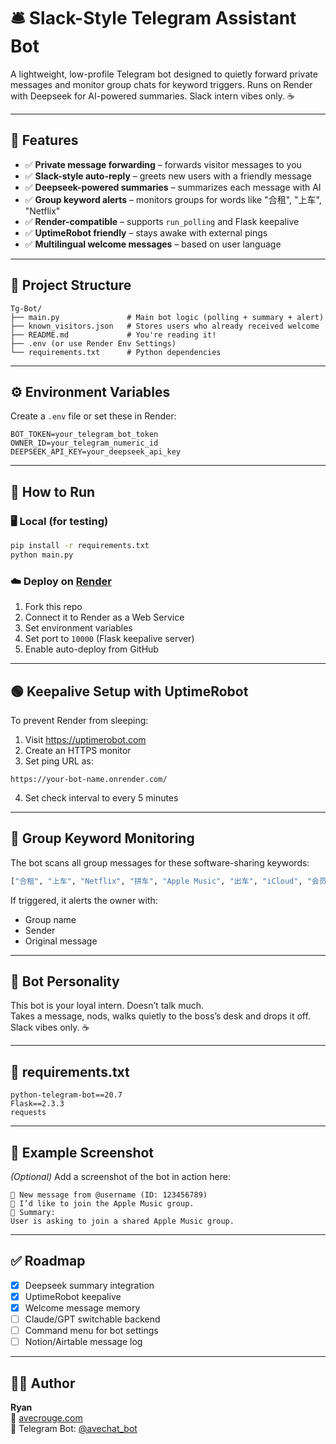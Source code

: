 
# 🛎️ Slack-Style Telegram Assistant Bot

A lightweight, low-profile Telegram bot designed to quietly forward private messages and monitor group chats for keyword triggers. Runs on Render with Deepseek for AI-powered summaries. Slack intern vibes only. ☕

---

## 🧠 Features

- ✅ **Private message forwarding** – forwards visitor messages to you
- ✅ **Slack-style auto-reply** – greets new users with a friendly message
- ✅ **Deepseek-powered summaries** – summarizes each message with AI
- ✅ **Group keyword alerts** – monitors groups for words like "合租", "上车", "Netflix"
- ✅ **Render-compatible** – supports `run_polling` and Flask keepalive
- ✅ **UptimeRobot friendly** – stays awake with external pings
- ✅ **Multilingual welcome messages** – based on user language

---

## 📁 Project Structure

```
Tg-Bot/
├── main.py               # Main bot logic (polling + summary + alert)
├── known_visitors.json   # Stores users who already received welcome
├── README.md             # You're reading it!
├── .env (or use Render Env Settings)
└── requirements.txt      # Python dependencies
```

---

## ⚙️ Environment Variables

Create a `.env` file or set these in Render:

```env
BOT_TOKEN=your_telegram_bot_token
OWNER_ID=your_telegram_numeric_id
DEEPSEEK_API_KEY=your_deepseek_api_key
```

---

## 🚀 How to Run

### 🖥️ Local (for testing)

```bash
pip install -r requirements.txt
python main.py
```

### ☁️ Deploy on [Render](https://render.com)

1. Fork this repo
2. Connect it to Render as a Web Service
3. Set environment variables
4. Set port to `10000` (Flask keepalive server)
5. Enable auto-deploy from GitHub

---

## 🟢 Keepalive Setup with UptimeRobot

To prevent Render from sleeping:

1. Visit https://uptimerobot.com
2. Create an HTTPS monitor
3. Set ping URL as:

```
https://your-bot-name.onrender.com/
```

4. Set check interval to every 5 minutes

---

## 🧠 Group Keyword Monitoring

The bot scans all group messages for these software-sharing keywords:

```python
["合租", "上车", "Netflix", "拼车", "Apple Music", "出车", "iCloud", "会员", "共享"]
```

If triggered, it alerts the owner with:

- Group name
- Sender
- Original message

---

## 💬 Bot Personality

This bot is your loyal intern. Doesn’t talk much.  
Takes a message, nods, walks quietly to the boss’s desk and drops it off.  
Slack vibes only. ☕

---

## 📝 requirements.txt

```text
python-telegram-bot==20.7
Flask==2.3.3
requests
```

---

## 📎 Example Screenshot

_(Optional)_ Add a screenshot of the bot in action here:

```
📩 New message from @username (ID: 123456789)
📝 I’d like to join the Apple Music group.
📌 Summary:
User is asking to join a shared Apple Music group.
```

---

## ✅ Roadmap

- [x] Deepseek summary integration
- [x] UptimeRobot keepalive
- [x] Welcome message memory
- [ ] Claude/GPT switchable backend
- [ ] Command menu for bot settings
- [ ] Notion/Airtable message log

---

## 👨‍💻 Author

**Ryan**  
🔗 [avecrouge.com](https://avecrouge.com)  
🤖 Telegram Bot: [@avechat_bot](https://t.me/avechat_bot)
